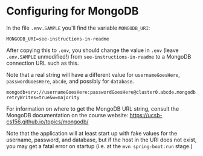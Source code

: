 # Configuring for MongoDB

In the file `.env.SAMPLE` you'll find the variable `MONGODB_URI`:

```text
MONGODB_URI=see-instructions-in-readme
```

After copying this to `.env`, you should change the value in `.env` (leave `.env.SAMPLE` unmodified!) from `see-instructions-in-readme` to a MongoDB connection URL such as this.

Note that a real string will have a different value for `usernameGoesHere`, `passwordGoesHere`, `abcde`, and possibly for `database`.

```
mongodb+srv://usernameGoesHere:passwordGoesHere@cluster0.abcde.mongodb.net/database?retryWrites=true&w=majority
```

For information on where to get the MongoDB URL string, consult the MongoDB
documentation on the course website: <https://ucsb-cs156.github.io/topics/mongodb/>

Note that the application will at least start up with fake values for the username, password, and database, but if the host in the URI does not exist, you
may get a fatal error on startup (i.e. at the `mvn spring-boot:run` stage.)
